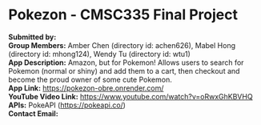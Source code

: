 # Pokezon - CMSC335 Final Project

**Submitted by:** \
**Group Members:** Amber Chen (directory id: achen626), Mabel Hong (directory id: mhong124), Wendy Tu (directory id: wtu1)\
**App Description:** Amazon, but for Pokemon! Allows users to search for Pokemon (normal or shiny) and add them to a cart, then checkout and become the proud owner of some cute Pokemon.\
**App Link:** https://pokezon-obre.onrender.com/ \
**YouTube Video Link:** https://www.youtube.com/watch?v=oRwxGhKBVHQ \
**APIs:** PokeAPI (https://pokeapi.co/) \
**Contact Email:** 
